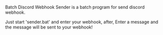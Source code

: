 Batch Discord Webhook Sender is a batch program for send discord webhook.

Just start 'sender.bat' and enter your webhook, after, Enter a message and the message will be sent to your webhook!
